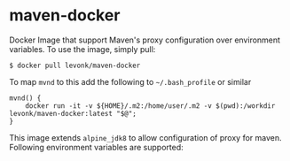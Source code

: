 # maven-docker
Docker Image that support Maven's proxy configuration over environment variables. To use the image, simply pull:
```console
$ docker pull levonk/maven-docker
```
To map ```mvnd``` to this add the following to ```~/.bash_profile``` or similar
```console
mvnd() {
	docker run -it -v ${HOME}/.m2:/home/user/.m2 -v $(pwd):/workdir levonk/maven-docker:latest "$@";
}
```

This image extends `alpine_jdk8` to allow configuration of proxy for maven. Following environment variables are supported:

